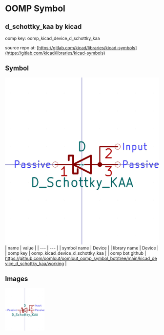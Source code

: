# OOMP Symbol  
## d_schottky_kaa  by kicad  
  
oomp key: oomp_kicad_device_d_schottky_kaa  
  
source repo at: [https://gitlab.com/kicad/libraries/kicad-symbols](https://gitlab.com/kicad/libraries/kicad-symbols)  
## Symbol  
  
[![working.png](working_600.png)](working.png)  
| name | value | 
| --- | --- | 
| symbol name | Device | 
| library name | Device | 
| oomp key | oomp_kicad_device_d_schottky_kaa | 
| oomp bot github | https://github.com/oomlout/oomlout_oomp_symbol_bot/tree/main/kicad_device_d_schottky_kaa/working | 
## Images  
  
[![working.png](working_140.png)](working.png)  
